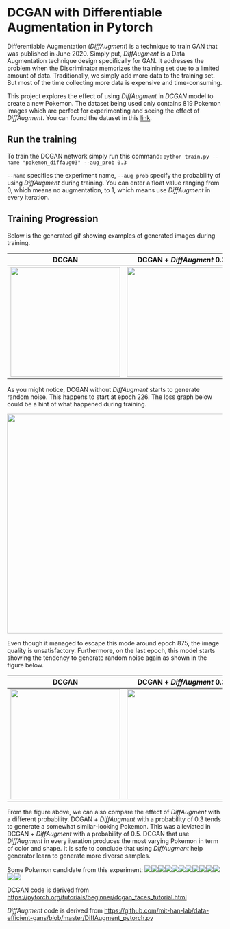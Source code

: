 # DCGAN with Differentiable Augmentation in Pytorch

Differentiable Augmentation (*DiffAugment*) is a technique to train GAN that was published in June 2020.
Simply put, *DiffAugment* is a Data Augmentation technique design specifically for GAN. 
It addresses the problem when the Discriminator memorizes the training set due to a limited amount of data.
Traditionally, we simply add more data to the training set. 
But most of the time collecting more data is expensive and time-consuming.

This project explores the effect of using *DiffAugment* in *DCGAN* model to create a new Pokemon. 
The dataset being used only contains 819 Pokemon images which are perfect for experimenting and seeing the effect of *DiffAugment*.
You can found the dataset in this [link](https://www.kaggle.com/kvpratama/pokemon-images-dataset).

## Run the training

To train the DCGAN network simply run this command:
`python train.py --name "pokemon_diffaug03" --aug_prob 0.3`

`--name` specifies the experiment name, `--aug_prob` specify the probability of using *DiffAugment* during training.
You can enter a float value ranging from 0, which means no augmentation, to 1, which means use *DiffAugment* in every iteration.


## Training Progression
Below is the generated gif showing examples of generated images during training.

|DCGAN             |DCGAN + *DiffAugment* 0.3         |DCGAN + *DiffAugment* 0.5     |DCGAN + *DiffAugment* 1
|---               |---                          |---                           |---   
|<img src="https://github.com/kvpratama/gan/blob/master/pokemon_dcgan/assets/progress.gif" width="256">|<img src="https://github.com/kvpratama/gan/blob/master/pokemon_dcgan/assets/progress_diffaug0.3.gif" width="256">|<img src="https://github.com/kvpratama/gan/blob/master/pokemon_dcgan/assets/progress_diffaug0.5.gif" width="256">|<img src="https://github.com/kvpratama/gan/blob/master/pokemon_dcgan/assets/progress_diffaug1.gif" width="256">|

As you might notice, DCGAN without *DiffAugment* starts to generate random noise. This happens to start at epoch 226. 
The loss graph below could be a hint of what happened during training. 

<img src="https://github.com/kvpratama/gan/blob/master/pokemon_dcgan/assets/loss.jpg" width="512">

Even though it managed to escape this mode around epoch 875, the image quality is unsatisfactory. 
Furthermore, on the last epoch, this model starts showing the tendency to generate random noise again as shown in the figure below.

|DCGAN             |DCGAN + *DiffAugment* 0.3         |DCGAN + *DiffAugment* 0.5     |DCGAN + *DiffAugment* 1
|---               |---                          |---                           |---   
|<img src="https://github.com/kvpratama/gan/blob/master/pokemon_dcgan/assets/1000_dcgan.jpg" width="256">|<img src="https://github.com/kvpratama/gan/blob/master/pokemon_dcgan/assets/1000_dcgan_03.jpg" width="256">|<img src="https://github.com/kvpratama/gan/blob/master/pokemon_dcgan/assets/1000_dcgan_05.jpg" width="256">|<img src="https://github.com/kvpratama/gan/blob/master/pokemon_dcgan/assets/1000_dcgan_1.jpg" width="256">|

From the figure above, we can also compare the effect of *DiffAugment* with a different probability.
DCGAN + *DiffAugment* with a probability of 0.3 tends to generate a somewhat similar-looking Pokemon. 
This was alleviated in DCGAN + *DiffAugment* with a probability of 0.5. 
DCGAN that use *DiffAugment* in every iteration produces the most varying Pokemon in term of color and shape.
It is safe to conclude that using *DiffAugment* help generator learn to generate more diverse samples.

Some Pokemon candidate from this experiment:
<img src="https://github.com/kvpratama/gan/blob/master/pokemon_dcgan/assets/candidates/9.jpeg"><img src="https://github.com/kvpratama/gan/blob/master/pokemon_dcgan/assets/candidates/57.jpeg"><img src="https://github.com/kvpratama/gan/blob/master/pokemon_dcgan/assets/candidates/58.jpeg"><img src="https://github.com/kvpratama/gan/blob/master/pokemon_dcgan/assets/candidates/59.jpeg"><img src="https://github.com/kvpratama/gan/blob/master/pokemon_dcgan/assets/candidates/225.jpeg"><img src="https://github.com/kvpratama/gan/blob/master/pokemon_dcgan/assets/candidates/278.jpeg"><img src="https://github.com/kvpratama/gan/blob/master/pokemon_dcgan/assets/candidates/279.jpeg"><img src="https://github.com/kvpratama/gan/blob/master/pokemon_dcgan/assets/candidates/449.jpeg"><img src="https://github.com/kvpratama/gan/blob/master/pokemon_dcgan/assets/candidates/590.jpeg"><img src="https://github.com/kvpratama/gan/blob/master/pokemon_dcgan/assets/candidates/641.jpeg"><img src="https://github.com/kvpratama/gan/blob/master/pokemon_dcgan/assets/candidates/777.jpeg"><img src="https://github.com/kvpratama/gan/blob/master/pokemon_dcgan/assets/candidates/939.jpeg"><img src="https://github.com/kvpratama/gan/blob/master/pokemon_dcgan/assets/candidates/993.jpeg">


DCGAN code is derived from https://pytorch.org/tutorials/beginner/dcgan_faces_tutorial.html

*DiffAugment* code is derived from https://github.com/mit-han-lab/data-efficient-gans/blob/master/DiffAugment_pytorch.py

